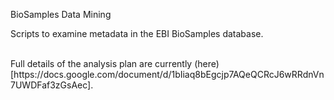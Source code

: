 BioSamples Data Mining

Scripts to examine metadata in the EBI BioSamples database. 

<br>
Full details of the analysis plan are currently (here)[https://docs.google.com/document/d/1bIiaq8bEgcjp7AQeQCRcJ6wRRdnVn7UWDFaf3zGsAec].



